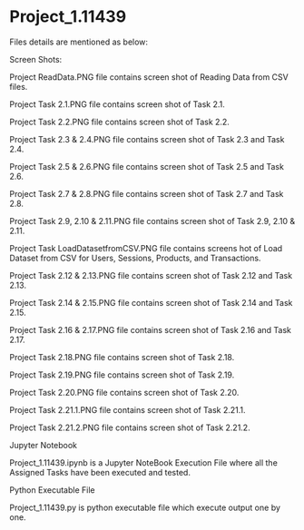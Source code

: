 # Project_1.11439

Files details are mentioned as below:

Screen Shots:

Project ReadData.PNG file contains screen shot of Reading Data from CSV files.

Project Task 2.1.PNG	file contains screen shot of Task 2.1.

Project Task 2.2.PNG	file contains screen shot of Task 2.2.

Project Task 2.3 & 2.4.PNG	file contains screen shot of Task 2.3 and Task 2.4.

Project Task 2.5 & 2.6.PNG	file contains screen shot of Task 2.5 and Task 2.6.

Project Task 2.7 & 2.8.PNG	file contains screen shot of Task 2.7 and Task 2.8.

Project Task 2.9, 2.10 & 2.11.PNG	file contains screen shot of Task 2.9, 2.10 & 2.11.

Project Task LoadDatasetfromCSV.PNG file contains screens hot of Load Dataset from CSV for Users, Sessions, Products, and Transactions.

Project Task 2.12 & 2.13.PNG	file contains screen shot of Task 2.12 and Task 2.13.

Project Task 2.14 & 2.15.PNG	file contains screen shot of Task 2.14 and Task 2.15.

Project Task 2.16 & 2.17.PNG	file contains screen shot of Task 2.16 and Task 2.17.

Project Task 2.18.PNG	file contains screen shot of Task 2.18.

Project Task 2.19.PNG	file contains screen shot of Task 2.19.

Project Task 2.20.PNG	file contains screen shot of Task 2.20.

Project Task 2.21.1.PNG	file contains screen shot of Task 2.21.1.

Project Task 2.21.2.PNG	file contains screen shot of Task 2.21.2.


Jupyter Notebook

Project_1.11439.ipynb is a Jupyter NoteBook Execution File where all the Assigned Tasks have been executed and tested.

Python Executable File

Project_1.11439.py is python executable file which execute output one by one.
